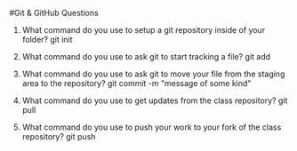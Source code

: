 #Git & GitHub Questions

1. What command do you use to setup a git repository inside of your folder?
git init

2. What command do you use to ask git to start tracking a file?
git add 

3. What command do you use to ask git to move your file from the staging area to the repository?
git commit -m "message of some kind"

4. What command do you use to get updates from the class repository?
git pull

5. What command do you use to push your work to your fork of the class repository?
git push